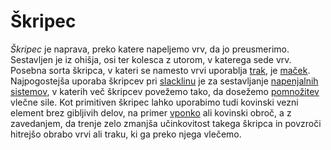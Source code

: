 # Škripec

_Škripec_ je naprava, preko katere napeljemo vrv, da jo preusmerimo. Sestavljen je iz ohišja, osi ter kolesca z utorom, v katerega sede vrv. Posebna sorta škripca, v kateri se namesto vrvi uporablja [trak](trak), je [maček](macek). Najpogostejša uporaba škripcev pri [slacklinu](slackline) je za sestavljanje [napenjalnih sistemov](napenjalni-sistem), v katerih več škripcev povežemo tako, da dosežemo [pomnožitev](mehanska-prednost) vlečne sile. Kot primitiven škripec lahko uporabimo tudi kovinski vezni element brez gibljivih delov, na primer [vponko](vponka) ali kovinski obroč, a z zavedanjem, da trenje zelo zmanjša učinkovitost takega škripca in povzroči hitrejšo obrabo vrvi ali traku, ki ga preko njega vlečemo.
